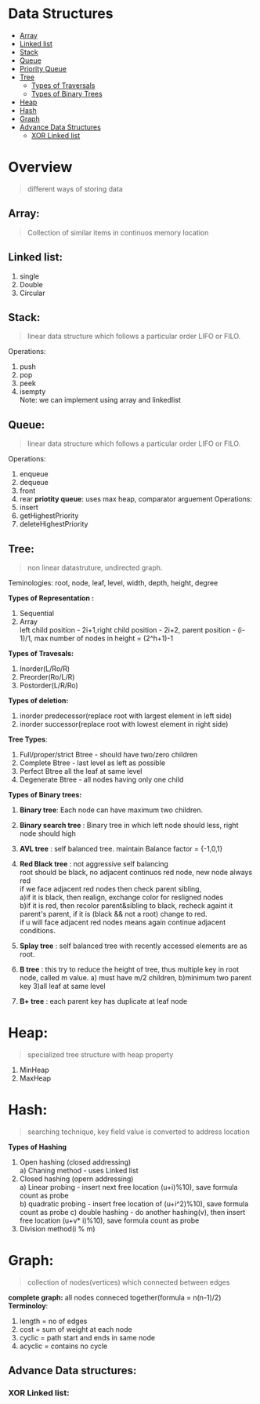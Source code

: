 # Data Structures

- [Array](#array)
- [Linked list](#linked-list)
- [Stack](#stack)
- [Queue](#queue)
- [Priority Queue](#priority-queue)
- [Tree](#tree)
  - [Types of Traversals](#types-of-traversals)
  - [Types of Binary Trees](#types-of-binary-trees)
- [Heap](#heap)
- [Hash](#hash)
- [Graph](#graph)
- [Advance Data Structures](#advance-data-structures)
  - [XOR Linked list](#xor-linked-list)



# Overview
> different ways of storing data  

## Array:
> Collection of similar items in continuos memory location

## Linked list:
1. single
2. Double
3. Circular

## Stack:
> linear data structure which follows a particular order LIFO or FILO.  

Operations:  
1. push
2. pop
3. peek
4. isempty   
Note: we can implement using array and linkedlist

## Queue:
> linear data structure which follows a particular order LIFO or FILO. 

Operations:
1. enqueue
2. dequeue
3. front
4. rear
**priotity queue**: uses max heap, comparator arguement
Operations:
1. insert
2. getHighestPriority
3. deleteHighestPriority

## Tree:
> non linear datastruture, undirected graph.

Teminologies: root, node, leaf, level, width, depth, height, degree  

**Types of Representation :**   
1. Sequential   
2. Array    
left child position - 2i+1,right child position - 2i+2, parent position - (i-1)/1, max number of nodes in height = (2^h+1)-1

**Types of Travesals:**  
1. Inorder(L/Ro/R)
2. Preorder(Ro/L/R)
3. Postorder(L/R/Ro)

**Types of deletion:** 
1. inorder predecessor(replace root with largest element in left side)  
2. inorder successor(replace root with lowest element in right side)  

**Tree Types**:
1. Full/proper/strict Btree - should have two/zero children  
2. Complete Btree - last level as left as possible  
3. Perfect Btree all the leaf at same level  
4. Degenerate Btree - all nodes having only one child  

**Types of Binary trees:**  
1. **Binary tree**: Each node can have maximum two children.  
2. **Binary search tree** : Binary tree in which left node should less, right node should high  
3. **AVL tree** : self balanced tree. maintain Balance factor = {-1,0,1}  
4. **Red Black tree** : not aggressive self balancing   
  root should be black, no adjacent continuos red node, new node always red    
  if we face adjacent red nodes then check parent sibling,    
  a)if it is black, then realign, exchange color for resligned nodes  
  b)if it is red, then recolor parent&sibling to black, recheck againt it parent's parent, if it is (black && not a root) change to red.   
  if u will face adjacent red nodes means again continue adjacent conditions.
       
5. **Splay tree** :  self balanced tree with recently accessed elements are as root.  
6. **B tree** : this try to reduce the height of tree, thus multiple key in root node, called m value.
  a) must have m/2 children, b)minimum two parent key 3)all leaf at same level  
7. **B+ tree** : each parent key has duplicate at leaf node 

# Heap:
> specialized tree structure with heap property

1. MinHeap
2. MaxHeap

# Hash:
> searching technique, key field value is converted to address location  

**Types of Hashing**  
1. Open hashing (closed addressing)  
  a) Chaning method - uses Linked list
2. Closed hashing (opern addressing)  
  a) Linear probing - insert next free location (u+i)%10), save formula count as probe  
  b) quadratic probing - insert free location of (u+i^2)%10), save formula count as probe 
  c) double hashing - do another hashing(v), then insert free location (u+v* i)%10), save formula count as probe
3. Division method(i % m)   

# Graph:
> collection of nodes(vertices) which connected between edges  

**complete graph:** all nodes conneced together(formula = n(n-1)/2)  
**Terminoloy**:
1. length = no of edges
2. cost =  sum of weight at each node
3. cyclic = path start and ends in same node
4. acyclic = contains no cycle


## Advance Data structures:

### XOR Linked list:
### 

